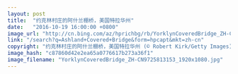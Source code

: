 ```yaml
---
layout: post
title:  "约克林村庄的阿什兰棚桥，美国特拉华州"
date:   "2016-10-19 16:00:00 +0800"
image_url: "http://cn.bing.com/az/hprichbg/rb/YorklynCoveredBridge_ZH-CN9725813153_1920x1080.jpg"
link: "/search?q=Ashland+Covered+Bridge&form=hpcapt&mkt=zh-cn"
copyright: "约克林村庄的阿什兰棚桥，美国特拉华州 (© Robert Kirk/Getty Images)"
image_hash: "c87860d42e2ea65a0776617b273a36f1"
image_filename: "YorklynCoveredBridge_ZH-CN9725813153_1920x1080.jpg"
---
```

